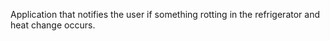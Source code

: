 
Application that notifies the user if something rotting in the refrigerator and heat change occurs.
